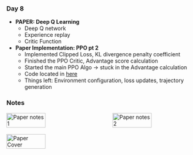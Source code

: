 ### **Day 8**

- **PAPER: Deep Q Learning**
  - Deep Q network
  - Experience replay
  - Critic Function
- **Paper Implementation: PPO pt 2**
  - Implemented Clipped Loss, KL divergence penalty coefficient
  - Finished the PPO Critic, Advantage score calculation
  - Started the main PPO Algo -> stuck in the Advantage calculation
  - Code located in [here](../code/models/ppo.py)
  - Things left: Environment configuration, loss updates, trajectory generation

### **Notes**

<div style="display: flex; justify-content: space-between;">
  <img src="../assets/day_8_paper_1.jpg" alt="Paper notes 1" width="45%">
  <img src="../assets/day_8_paper_2.jpg" alt="Paper notes 2" width="45%">
</div>
<br>
<div style="display: flex; justify-content: space-between;">
  <img src="../assets/day_8_paper_cover.jpg" alt="Paper Cover" width="45%">
</div>
